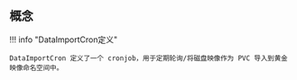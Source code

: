 
## 概念

!!! info "DataImportCron定义"

    DataImportCron 定义了一个 cronjob，用于定期轮询/将磁盘映像作为 PVC 导入到黄金映像命名空间中。

